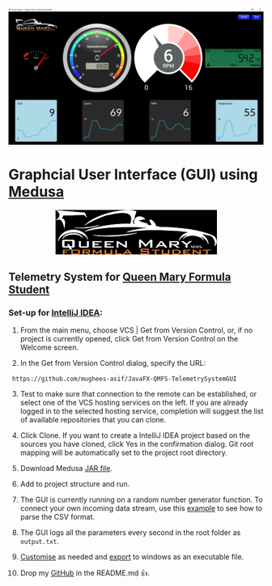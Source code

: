 
<p align="center">
  <img src="/images/qmfs1.png">
</p>

# Graphcial User Interface (GUI) using [Medusa](https://github.com/HanSolo/Medusa) 

<p align="center">
  <img src="/images/QMFSLogo.jpg">
</p>

## Telemetry System for [Queen Mary Formula Student](https://www.qmformulastudent.co.uk/)

### Set-up for [IntelliJ IDEA](https://www.jetbrains.com/idea/download/#section=windows):

1. From the main menu, choose VCS | Get from Version Control, or, if no project is currently opened, click Get from Version Control on the Welcome screen.

2. In the Get from Version Control dialog, specify the URL: 

````
 https://github.com/mughees-asif/JavaFX-QMFS-TelemetrySystemGUI 
````
3. Test to make sure that connection to the remote can be established, or select one of the VCS hosting services on the left. If you are already logged in to the selected hosting service, completion will suggest the list of available repositories that you can clone.

3. Click Clone. If you want to create a IntelliJ IDEA project based on the sources you have cloned, click Yes in the confirmation dialog. Git root mapping will be automatically set to the project root directory.

4. Download Medusa [JAR file](https://jar-download.com/artifact-search/Medusa).

5. Add to project structure and run.

6. The GUI is currently running on a random number generator function. To connect your own incoming data stream, use this [example](https://mkyong.com/java/how-to-read-and-parse-csv-file-in-java/) to see how to parse the CSV format.

7. The GUI logs all the parameters every second in the root folder as `output.txt`.

8. [Customise](https://community.oracle.com/docs/DOC-992746) as needed and [export](https://www.jetbrains.com/help/idea/packaging-javafx-applications.html) to windows as an executable file.

9. Drop my [GitHub](https://github.com/mughees-asif) in the README.md :+1:.



